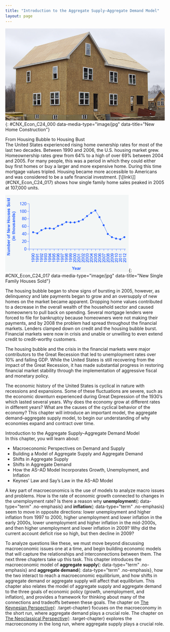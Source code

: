 ```yaml
---
title: "Introduction to the Aggregate Supply–Aggregate Demand Model"
layout: page
---
```



<?cnx.eoc class="summary" title="Chapter Review"?>

<?cnx.eoc class="self-check-questions" title="Self-Check Questions"?>

<?cnx.eoc class="review-questions" title="Review Questions"?>

<?cnx.eoc class="critical-thinking" title="Critical Thinking Questions"?>

<?cnx.eoc class="problems" title="Problems"?>

<?cnx.eoc class="references" title="References"?>

 ![This photograph shows a new house under construction.](../resources/CNX_Econ_C24_000.jpg "At the peak of the housing bubble, many people across the country were able to secure the loans necessary to build new houses. (Credit: modification of work by Tim Pierce/Flickr Creative Commons)"){: #CNX_Econ_C24_000 data-media-type="image/jpg" data-title="New Home Construction"}

<div data-type="note" id="ch24mod00_bring" class="economics bringhome" data-label="" markdown="1">
<div data-type="title">
From Housing Bubble to Housing Bust
</div>
The United States experienced rising home ownership rates for most of the last two decades. Between 1990 and 2006, the U.S. housing market grew. Homeownership rates grew from 64% to a high of over 69% between 2004 and 2005. For many people, this was a period in which they could either buy first homes or buy a larger and more expensive home. During this time mortgage values tripled. Housing became more accessible to Americans and was considered to be a safe financial investment. [\[link\]](#CNX_Econ_C24_017) shows how single family home sales peaked in 2005 at 107,000 units.

![The figure shows that single family house sales were highest in 2005 before plummeting drastically. Between 2009 and 2012, housing sales were still lower than they had been in 1990 when they were over 40,000.](../resources/CNX_Econ_C24_017n.jpg "From the early 1990s up through 2005, the number of new single family houses sold rose steadily. In 2006, the number dropped dramatically and this dramatic decline continued through 2011. In 2012, the number sold rose a bit over previous years, but it was still lower than the number of new houses sold in 1990. (Source: U.S. Census Bureau)"){: #CNX_Econ_C24_017 data-media-type="image/jpg" data-title="New Single Family Houses Sold"}


The housing bubble began to show signs of bursting in 2005, however, as delinquency and late payments began to grow and an oversupply of new homes on the market became apparent. Dropping home values contributed to a decrease in the overall wealth of the household sector and caused homeowners to pull back on spending. Several mortgage lenders were forced to file for bankruptcy because homeowners were not making their payments, and by 2008 the problem had spread throughout the financial markets. Lenders clamped down on credit and the housing bubble burst. Financial markets were now in crisis and unable or unwilling to even extend credit to credit-worthy customers.

The housing bubble and the crisis in the financial markets were major contributors to the Great Recession that led to unemployment rates over 10% and falling GDP. While the United States is still recovering from the impact of the Great Recession, it has made substantial progress in restoring financial market stability through the implementation of aggressive fiscal and monetary policy.

The economic history of the United States is cyclical in nature with recessions and expansions. Some of these fluctuations are severe, such as the economic downturn experienced during Great Depression of the 1930’s which lasted several years. Why does the economy grow at different rates in different years? What are the causes of the cyclical behavior of the economy? This chapter will introduce an important model, the aggregate demand–aggregate supply model, to begin our understanding of why economies expand and contract over time.

</div>

<div data-type="note" id="ch24mod00_obj" class="economics chapter-objectives" data-label="" markdown="1">
<div data-type="title">
Introduction to the Aggregate Supply–Aggregate Demand Model
</div>
In this chapter, you will learn about:

* Macroeconomic Perspectives on Demand and Supply
* Building a Model of Aggregate Supply and Aggregate Demand
* Shifts in Aggregate Supply
* Shifts in Aggregate Demand
* How the AS–AD Model Incorporates Growth, Unemployment, and Inflation
* Keynes’ Law and Say’s Law in the AS–AD Model

</div>

A key part of macroeconomics is the use of models to analyze macro issues and problems. How is the rate of economic growth connected to changes in the unemployment rate? Is there a reason why **unemployment**{: data-type="term" .no-emphasis} and **inflation**{: data-type="term" .no-emphasis} seem to move in opposite directions: lower unemployment and higher inflation from 1997 to 2000, higher unemployment and lower inflation in the early 2000s, lower unemployment and higher inflation in the mid-2000s, and then higher unemployment and lower inflation in 2009? Why did the current account deficit rise so high, but then decline in 2009?

To analyze questions like these, we must move beyond discussing macroeconomic issues one at a time, and begin building economic models that will capture the relationships and interconnections between them. The next three chapters take up this task. This chapter introduces the macroeconomic model of **aggregate supply**{: data-type="term" .no-emphasis} and **aggregate demand**{: data-type="term" .no-emphasis}, how the two interact to reach a macroeconomic equilibrium, and how shifts in aggregate demand or aggregate supply will affect that equilibrium. This chapter also relates the model of aggregate supply and aggregate demand to the three goals of economic policy (growth, unemployment, and inflation), and provides a framework for thinking about many of the connections and tradeoffs between these goals. The chapter on [The Keynesian Perspective](/m48749){: .target-chapter} focuses on the macroeconomy in the short run, where aggregate demand plays a crucial role. The chapter on [The Neoclassical Perspective](/m48756){: .target-chapter} explores the macroeconomy in the long run, where aggregate supply plays a crucial role.

